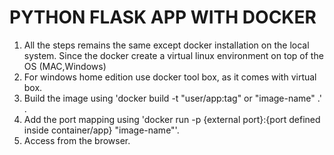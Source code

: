 # PYTHON FLASK APP WITH DOCKER

1. All the steps remains the same except docker installation on the local system.
   Since the docker create a virtual linux environment on top of the OS (MAC,Windows)
2. For windows home edition use docker tool box, as it comes with virtual box.
3. Build the image using 'docker build -t "user/app:tag" or "image-name" .' .
4. Add the port mapping using 'docker run -p {external port}:{port defined inside container/app} "image-name"'.
5. Access from the browser.


